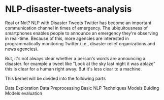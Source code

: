 # NLP-disaster-tweets-analysis
Real or Not? NLP with Disaster Tweets
Twitter has become an important communication channel in times of emergency.
The ubiquitousness of smartphones enables people to announce an emergency they're observing in real-time. Because of this, more agencies are interested in programmatically monitoring Twitter (i.e., disaster relief organizations and news agencies).

But, it's not always clear whether a person's words are announcing a disaster.
for example a tweet like "Look at the sky last night it was ablaze"
this is clear for a human right away. But it's less clear to a machine.

This kernel  will be divided into the following parts

Data Exploration
Data Preprocessing
Basic NLP Techniques
Models Bulding
Models evaluation
